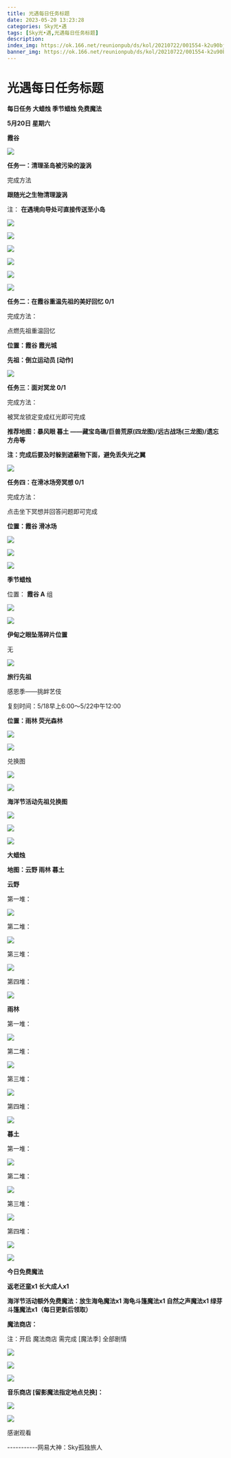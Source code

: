```yaml
---
title: 光遇每日任务标题
date: 2023-05-20 13:23:28
categories: Sky光•遇
tags: [Sky光•遇,光遇每日任务标题]
description: 
index_img: https://ok.166.net/reunionpub/ds/kol/20210722/001554-k2u90bj7ay.png?imageView&thumbnail=600x0&type=jpg
banner_img: https://ok.166.net/reunionpub/ds/kol/20210722/001554-k2u90bj7ay.png?imageView&thumbnail=600x0&type=jpg
---
```

# 光遇每日任务标题
**每日任务 大蜡烛 季节蜡烛 免费魔法**

 **5月20日 星期六**

 **霞谷**

![](https://img.166.net/reunionpub/ds/kol/20230520/004451-dn02elqrzs.jpg)

 **任务一：清理圣岛被污染的漩涡**

完成方法

 **跟随光之生物清理漩涡**

注： **在遇境向导处可直接传送至小岛**

![](https://img.166.net/reunionpub/ds/kol/20230520/004028-4woav5ezc1.jpg)

![](https://img.166.net/reunionpub/ds/kol/20230520/021202-ucps8qzge7.jpg)

![](https://img.166.net/reunionpub/ds/kol/20230520/021212-3vdgp76js0.jpg)

![](https://img.166.net/reunionpub/ds/kol/20230520/021221-y0u8zlcf1s.jpg)

![](https://img.166.net/reunionpub/ds/kol/20230520/021231-jwb265dyvs.jpg)

![](https://img.166.net/reunionpub/ds/kol/20230520/040505-68rip1vu3y.jpg)

 **任务二：在霞谷重温先祖的美好回忆 0/1**

完成方法：

点燃先祖重温回忆

 **位置：霞谷 霞光城**

 **先祖：倒立运动员 [动作]**

![](https://img.166.net/reunionpub/ds/kol/20230520/000638-47g2so8clz.jpeg)

 **任务三：面对冥龙 0/1**

完成方法：

被冥龙锁定变成红光即可完成

 **推荐地图：暴风眼 暮土 ——藏宝岛礁/巨兽荒原(四龙图)/远古战场(三龙图)/遗忘方舟等**

 **注：完成后要及时躲到遮蔽物下面，避免丢失光之翼**

![](https://img.166.net/reunionpub/ds/kol/20230520/000652-cwssdm1k7r.jpeg)

 **任务四：在滑冰场旁冥想 0/1**

完成方法：

点击坐下冥想并回答问题即可完成

 **位置：霞谷 滑冰场**

![](https://img.166.net/reunionpub/ds/kol/20230520/000711-frbm2j87dk.jpg)

![](https://img.166.net/reunionpub/ds/kol/20230520/000717-o8cz2r6vkw.jpg)

![](https://img.166.net/reunionpub/ds/kol/20230502/053253-tkp31d0r2j.png)

 **季节蜡烛**

位置： **霞谷 A** 组

![](https://img.166.net/reunionpub/ds/kol/20230519/234606-f3ji1ys0zv.png)

![](https://img.166.net/reunionpub/ds/kol/20230501/003537-boqnslm12s.png)

 **伊甸之眼坠落碎片位置**

无

![](https://img.166.net/reunionpub/ds/kol/20230501/003537-boqnslm12s.png)

 **旅行先祖**

感恩季——挑衅艺伎

复刻时间：5/18早上6:00～5/22中午12:00

 **位置：雨林 荧光森林**

![](https://img.166.net/reunionpub/ds/kol/20230518/001733-m7pzd3v0yb.jpeg)

![](https://img.166.net/reunionpub/ds/kol/20230518/001741-1b8qhp6ezf.jpeg)

兑换图

![](https://img.166.net/reunionpub/ds/kol/20230519/091538-ypzbhgorvm.jpg)

![](https://img.166.net/reunionpub/ds/kol/20230501/003537-boqnslm12s.png)

 **海洋节活动先祖兑换图**

![](https://img.166.net/reunionpub/ds/kol/20230520/040300-zap2jkovds.jpg)

![](https://img.166.net/reunionpub/ds/kol/20230520/040310-ofs4cbrjhq.jpg)

![](https://img.166.net/reunionpub/ds/kol/20230501/003537-boqnslm12s.png)

 **大蜡烛**

 **地图：云野 雨林 暮土**

 **云野**

第一堆：

![](https://img.166.net/reunionpub/ds/kol/20230519/234741-wh0vtkfdjl.jpeg)

第二堆：

![](https://img.166.net/reunionpub/ds/kol/20230519/234753-wcv3pbo1jh.jpeg)

第三堆：

![](https://img.166.net/reunionpub/ds/kol/20230519/234800-bdljz34twa.jpeg)

第四堆：

![](https://img.166.net/reunionpub/ds/kol/20230519/234807-2qy6p81dj5.jpeg)

 **雨林**

第一堆：

![](https://img.166.net/reunionpub/ds/kol/20230520/000413-ol0qh1g8wm.jpeg)

第二堆：

![](https://img.166.net/reunionpub/ds/kol/20230520/000421-5anci2vmku.jpeg)

第三堆：

![](https://img.166.net/reunionpub/ds/kol/20230520/000430-k574j6d1bh.jpeg)

第四堆：

![](https://img.166.net/reunionpub/ds/kol/20230520/000438-mcoqbhg5ez.jpeg)

 **暮土**

第一堆：

![](https://img.166.net/reunionpub/ds/kol/20230519/234936-spbhke2yud.jpeg)

第二堆：

![](https://img.166.net/reunionpub/ds/kol/20230519/234945-m6qvl8tifh.jpeg)

第三堆：

![](https://img.166.net/reunionpub/ds/kol/20230519/234953-4ys3ijkpfn.jpeg)

第四堆：

![](https://img.166.net/reunionpub/ds/kol/20230519/234959-su217ha9lr.jpeg)

![](https://img.166.net/reunionpub/ds/kol/20221018/100256-wzutnocka0.png)

 **今日免费魔法**

 **返老还童x1 长大成人x1**

 **海洋节活动额外免费魔法：放生海龟魔法x1 海龟斗篷魔法x1 自然之声魔法x1 绿芽斗篷魔法x1（每日更新后领取）**

 **魔法商店：**

注：开启 魔法商店 需完成 [魔法季] 全部剧情

![](https://img.166.net/reunionpub/ds/kol/20221018/100559-oibznvdtus.png)

![](https://img.166.net/reunionpub/ds/kol/20230519/235045-nelzrsf317.jpeg)

![](https://img.166.net/reunionpub/ds/kol/20230520/024526-niy97hflvp.jpeg)

 **音乐商店 [留影魔法指定地点兑换]：**

![](https://img.166.net/reunionpub/ds/kol/20230515/001502-vzc961j5tw.jpeg)

![](https://img.166.net/reunionpub/ds/kol/20230502/235738-ls601349yq.png)

感谢观看

\-----------网易大神：Sky孤独旅人

